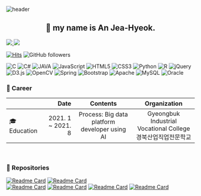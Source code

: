 
![header](https://capsule-render.vercel.app/api?type=waving&text=Hello%20World!&)

<p align="center">
<h2 align="center">👋 my name is An Jea-Hyeok. </h2>
  <a href="https://github.com/kyechan99/capsule-render/labels/Idea">
    <img src="https://img.shields.io/badge/IDEA%20ISSUE%20-%23F7DF1E.svg?&style=for-the-badge&&logoColor=white"/>
  </a>
    <a href="#demo">
    <img src="https://img.shields.io/badge/DEMO%20-%234FC08D.svg?&style=for-the-badge&&logoColor=white"/>
  </a>
  
  [![Hits](https://hits.seeyoufarm.com/api/count/incr/badge.svg?url=https%3A%2F%2Fgithub.com%2Fqkr03210%2F&count_bg=%2379C83D&title_bg=%23555555&icon=github.svg&icon_color=%23080909&title=%EB%B0%A9%EB%AC%B8%EC%9E%90%EC%88%98&edge_flat=false)](https://hits.seeyoufarm.com) ![GitHub followers](https://img.shields.io/github/followers/wogur03157) 
  
<img alt="C" src="https://img.shields.io/badge/c-%2300599C.svg?style=for-the-badge&logo=c&logoColor=white"/> <img alt="C#" src="https://img.shields.io/badge/c%23-%23239120.svg?style=for-the-badge&logo=c-sharp&logoColor=white"/> <img alt="JAVA" src="https://img.shields.io/badge/java-%23ED8B00.svg?style=for-the-badge&logo=java&logoColor=white"/>
<img alt="JavaScript" src="https://img.shields.io/badge/javascript-%23323330.svg?style=for-the-badge&logo=javascript&logoColor=%23F7DF1E"/>
<img alt="HTML5" src="https://img.shields.io/badge/html5-%23E34F26.svg?style=for-the-badge&logo=html5&logoColor=white"/> 
<img alt="CSS3" src="https://img.shields.io/badge/css3-%231572B6.svg?style=for-the-badge&logo=css3&logoColor=white"/> 
<img alt="Python" src="https://img.shields.io/badge/python-%2314354C.svg?style=for-the-badge&logo=python&logoColor=white"/> 
<img alt="R" src="https://img.shields.io/badge/r-%23276DC3.svg?style=for-the-badge&logo=r&logoColor=white"/>
<img alt="jQuery" src="https://img.shields.io/badge/jquery-%230769AD.svg?style=for-the-badge&logo=jquery&logoColor=white"/>
<img alt="D3.js" src="https://img.shields.io/badge/D3-%230769AD.svg?style=for-the-badge&logo=jquery&logoColor=white"/>
<img alt="OpenCV" src="https://img.shields.io/badge/opencv-%23white.svg?style=for-the-badge&logo=opencv&logoColor=white"/> 
<img alt="Spring" src="https://img.shields.io/badge/spring-%236DB33F.svg?style=for-the-badge&logo=spring&logoColor=white"/> 
<img alt="Bootstrap" src="https://img.shields.io/badge/bootstrap-%23563D7C.svg?style=for-the-badge&logo=bootstrap&logoColor=white"/>
<img alt="Apache" src="https://img.shields.io/badge/apache-%23D42029.svg?style=for-the-badge&logo=apache&logoColor=white"/>
<img alt="MySQL" src="https://img.shields.io/badge/mysql-%2300f.svg?style=for-the-badge&logo=mysql&logoColor=white"/> 
<img alt="Oracle" src ="https://img.shields.io/badge/oracle-%23F00000.svg?style=for-the-badge&logo=oracle&logoColor=white" />


</p>

### 💜 Career
<p align="center">

 |                  | Date                        | Contents             |  Organization |
|:--- | ---: | :---: |  :---: |
| 🎓 Education     | 2021. 1 ~ 2021. 8 | Process: Big data platform developer using AI |Gyeongbuk Industrial Vocational College<br/>경북산업직업전문학교| 

</p>
<br/>  

<div style="text-align: left">

### :floppy_disk: Repositories
</div>

<p align="center">

 [![Readme Card](https://github-readme-stats.vercel.app/api/pin/?username=wogur03157&repo=python-face_detection)](https://github.com/wogur03157/python-face_detection) 
  [![Readme Card](https://github-readme-stats.vercel.app/api/pin/?username=qkr03210&repo=jsp_teamproject)](https://github.com/qkr03210/jsp_teamproject)  
 [![Readme Card](https://github-readme-stats.vercel.app/api/pin/?username=qkr03210&repo=C_Sharp_project)](https://github.com/qkr03210/C_Sharp_project) 
  [![Readme Card](https://github-readme-stats.vercel.app/api/pin/?username=qkr03210&repo=Python_hwp)](https://github.com/qkr03210/Python_hwp)
[![Readme Card](https://github-readme-stats.vercel.app/api/pin/?username=Seungjik-Lee&repo=JSP_Project)](https://github.com/Seungjik-Lee/JSP_Project)
  [![Readme Card](https://github-readme-stats.vercel.app/api/pin/?username=wogur03157&repo=JAVAswing)](https://github.com/wogur03157/JAVAswing)

</p>
<br/>
<p align="center">


<!-- [![Top Langs](https://github-readme-stats.vercel.app/api/top-langs/?username=wogur03157)](https://github.com/wogur03157/github-readme-stats) -->

</p>
<!-- 
#### 💌  Contact
[![Gmail Badge](https://img.shields.io/badge/Gmail-d14836?style=flat-square&logo=Gmail&logoColor=white&link=mailto:wogur03157@naver.com)](mailto:wogur03157@gmail.com)

 -->
